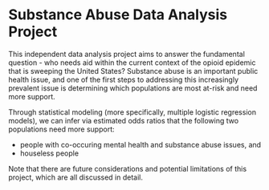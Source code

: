 # Substance Abuse Data Analysis Project
This independent data analysis project aims to answer the fundamental question - who needs aid within the current context of the opioid epidemic that is sweeping the United States? Substance abuse is an important public health issue, and one of the first steps to addressing this increasingly prevalent issue is determining which populations are most at-risk and need more support.

Through statistical modeling (more specifically, multiple logistic regression models), we can infer via estimated odds ratios that the following two populations need more support:
  - people with co-occuring mental health and substance abuse issues, and
  - houseless people

Note that there are future considerations and potential limitations of this project, which are all discussed in detail.
